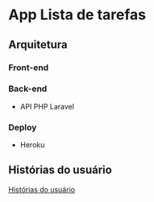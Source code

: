 # App Lista de tarefas

## Arquitetura

### Front-end


### Back-end
- API PHP Laravel

### Deploy
- Heroku


## Histórias do usuário

[Histórias do usuário](https://github.com/orgs/project-managment/projects/1)

